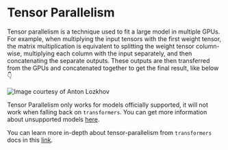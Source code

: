 # Tensor Parallelism

Tensor parallelism is a technique used to fit a large model in multiple GPUs. For example, when multiplying the input tensors with the first weight tensor, the matrix multiplication is equivalent to splitting the weight tensor column-wise, multiplying each column with the input separately, and then concatenating the separate outputs. These outputs are then transferred from the GPUs and concatenated together to get the final result, like below 👇 

![Image courtesy of Anton Lozkhov](https://huggingface.co/datasets/huggingface/documentation-images/resolve/main/tgi/TP.png)


<Tip warning={true}>

Tensor Parallelism only works for models officially supported, it will not work when falling back on `transformers`. You can get more information about unsupported models [here](./basic_tutorials/non_core_models.md).

</Tip>

You can learn more in-depth about tensor-parallelism from `transformers` docs in this [link](https://huggingface.co/docs/transformers/main/en/perf_train_gpu_many#tensor-parallelism).
